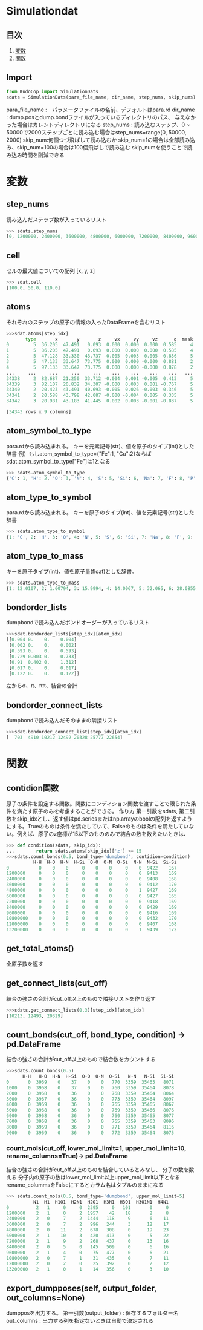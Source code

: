 # Simulationdat
## 目次
1. [変数](#anchor1)
2. [関数](#anchor2)

## Import
```python
from KudoCop import SimulationDats
sdats = SimulationDats(para_file_name, dir_name, step_nums, skip_nums)
```
para_file_name :　パラメータファイルの名前、デフォルトはpara.rd
dir_name : dump.posとdump.bondファイルが入っているディレクトリのパス、
与えなかった場合はカレントディレクトリになる
step_nums : 読み込むステップ、0 ~ 50000で2000ステップごとに読み込む場合はstep_nums=range(0, 50000, 2000)
skip_num:何個つづ飛ばして読み込むか
skip_num=1の場合は全部読み込み、skip_num=100の場合は100個飛ばしで読み込む
skip_numを使うことで読み込み時間を削減できる

<a id="anchor1"></a>
# 変数

## step_nums
読み込んだステップ数が入っているリスト
```python
>>> sdats.step_nums
[0, 1200000, 2400000, 3600000, 4800000, 6000000, 7200000, 8400000, 9600000, 10800000, 12000000, 13200000]
```
## cell
 セルの最大値についての配列 [x, y, z]
```python
>>> sdat.cell
[100.0, 50.0, 110.0]
```
 ## atoms
 それぞれのステップの原子の情報の入ったDataFrameを含むリスト
 ```python
 >>>sdat.atoms[step_idx]
        type       x       y       z     vx     vy     vz      q  mask
0         5  36.205  47.491   0.093  0.000  0.000  0.000  0.585     4
1         5  86.205  47.491   0.093  0.000  0.000  0.000  0.585     4
2         5  47.128  33.330  43.737 -0.005  0.003  0.005  0.836     5
3         5  47.133  33.647  73.775  0.000  0.000 -0.000  0.881     2
4         5  97.133  33.647  73.775  0.000  0.000 -0.000  0.878     2
...     ...     ...     ...     ...    ...    ...    ...    ...   ...
34338     2  82.687  21.250  33.712 -0.004  0.001 -0.005  0.413     5
34339     3  82.107  20.832  34.307 -0.000  0.003  0.001 -0.767     5
34340     2  20.423  43.491  40.693 -0.005  0.026 -0.003  0.346     5
34341     2  20.588  43.798  42.087 -0.000 -0.004  0.005  0.335     5
34342     3  20.981  43.183  41.445  0.002  0.003 -0.001 -0.837     5

[34343 rows x 9 columns]
 ```

## atom_symbol_to_type
para.rdから読み込まれる。
キーを元素記号(str)、値を原子のタイプ(int)とした辞書
例）もしatom_symbol_to_type={"Fe":1, "Cu":2}ならば
sdat.atom_symbol_to_type["Fe"]は1となる
```python
>>> sdats.atom_symbol_to_type
{'C': 1, 'H': 2, 'O': 3, 'N': 4, 'S': 5, 'Si': 6, 'Na': 7, 'F': 8, 'P': 9}
```
## atom_type_to_symbol
para.rdから読み込まれる。
キーを原子のタイプ(int)、値を元素記号(str)とした辞書
```python
>>> sdats.atom_type_to_symbol
{1: 'C', 2: 'H', 3: 'O', 4: 'N', 5: 'S', 6: 'Si', 7: 'Na', 8: 'F', 9: 'P'}
```

## atom_type_to_mass
キーを原子タイプ(int)、値を原子量(float)とした辞書。
```python
>>> sdats.atom_type_to_mass
{1: 12.0107, 2: 1.00794, 3: 15.9994, 4: 14.0067, 5: 32.065, 6: 28.0855, 7: 22.98976928, 8: 18.9984032, 9: 30.973762}
```
## bondorder_lists
dumpbondで読み込んだボンドオーダーが入っているリスト
```python
>>>sdat.bondorder_lists[step_idx][atom_idx]
[[0.004 0.    0.    0.004]
 [0.002 0.    0.    0.002]
 [0.593 0.    0.    0.593]
 [0.729 0.003 0.    0.733]
 [0.91  0.402 0.    1.312]
 [0.017 0.    0.    0.017]
 [0.122 0.    0.    0.122]]
```
左からσ、π、ππ、結合の合計
## bondorder_connect_lists
dumpbondで読み込んだそのままの隣接リスト

```python
>>>sdat.bondorder_connect_list[step_idx][atom_idx]
[  703  4910 10212 12492 20328 25777 22654]
```
<a id="anchor2"></a>
# 関数

## contidion関数
原子の条件を設定する関数。関数にコンディション関数を渡すことで限られた条件を満たす原子のみを考慮することができる。
作り方
第一引数をsdats, 第二引数をskip_idxとし、返す値はpd.seriesまたはnp.arrayのboolの配列を返すようにする。Trueのものは条件を満たしていて、Falseのものは条件を満たしていない。例えば、原子のz座標が15以下のもののみで結合の数を数えたいときは、
```python
>>> def condition(sdats, skip_idx):
...        return sdats.atoms[skip_idx]['z'] <= 15
>>>sdats.count_bonds(0.5, bond_type='dumpbond', contidion=condition)
          H-H  H-O  H-N  H-Si  O-O  O-N  O-Si  N-N  N-Si  Si-Si
0           0    0    0     0    0    0     0    0  9422    167
1200000     0    0    0     0    0    0     0    0  9413    169
2400000     0    0    0     0    0    0     0    0  9408    168
3600000     0    0    0     0    0    0     0    0  9412    170
4800000     0    0    0     0    0    0     0    1  9427    169
6000000     0    0    0     0    0    0     0    0  9427    165
7200000     0    0    0     0    0    0     0    0  9418    169
8400000     0    0    0     0    0    0     0    0  9429    169
9600000     0    0    0     0    0    0     0    0  9416    169
10800000    0    0    0     0    0    0     0    0  9432    170
12000000    0    0    0     0    0    0     0    0  9407    168
13200000    0    0    0     0    0    0     0    1  9439    172
```
## get_total_atoms()
 全原子数を返す

## get_connect_lists(cut_off)
結合の強さの合計がcut_off以上のもので隣接リストを作り返す
```python
>>>sdats.get_connect_lists(0.3)[step_idx][atom_idx]
[10213, 12493, 20329]
```

## count_bonds(cut_off, bond_type, condition) -> pd.DataFrame
結合の強さの合計がcut_off以上のもので結合数をカウントする
```python
>>>sdats.count_bonds(0.5)
      H-H   H-O  H-N  H-Si  O-O  O-N  O-Si   N-N   N-Si  Si-Si
0       0  3969    0    37    0    0   770  3359  35465   8071
1000    0  3968    0    37    0    0   760  3359  35464   8078
2000    0  3968    0    36    0    0   768  3359  35464   8064
3000    0  3967    0    36    0    0   773  3359  35464   8097
4000    0  3969    0    36    0    0   765  3359  35465   8067
5000    0  3968    0    36    0    0   769  3359  35466   8076
6000    0  3968    0    36    0    0   760  3359  35465   8077
7000    0  3968    0    36    0    0   765  3359  35463   8096
8000    0  3969    0    36    0    0   771  3359  35464   8116
9000    0  3969    0    36    0    0   772  3359  35464   8075
```

### count_mols(cut_off, lower_mol_limit=1, upper_mol_limit=10, rename_columns=True)-> pd.DataFrame 
結合の強さの合計がcut_off以上のものを結合しているとみなし、
分子の数を数える
分子内の原子の数はlower_mol_limit以上upper_mol_limit以下となる
rename_colummsをFalseにするとカラム名はタプルのままになる
```python
>>> sdats.count_mols(0.5, bond_type='dumpbond', upper_mol_limit=5)
          N1  H1  H1O1  H2N1  H2O1  H3N1  H3O1  H3O1N1  H4N1
0          2   1     0     0  2395     0   101       0     0
1200000    2   1     0     2  1957    42    18       2     8
2400000    2   0     7     2  1444   118     9       6    11
3600000    2   0     7     2   996   244     3      12    17
4800000    2   0    11     2   678   308     0      19    23
6000000    2   1    10     3   420   413     0       5    22
7200000    2   1     9     2   268   437     0      13    16
8400000    2   0     5     0   145   509     0       6    16
9600000    2   1     4     0    75   477     0       6    21
10800000   2   0     7     1    31   435     0       7    11
12000000   2   0     2     0    25   392     0       2    12
13200000   2   1     0     1    14   356     0       3    10
```


## export_dumpposes(self, output_folder, out_columns=None)
dumpposを出力する。
第一引数(output_folder) : 保存するフォルダー名
out_columns : 出力する列を指定ないときは自動で決定される